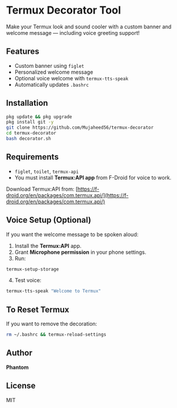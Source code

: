 # Termux Decorator Tool

Make your Termux look and sound cooler with a custom banner and welcome message — including voice greeting support!

## Features

- Custom banner using `figlet`
- Personalized welcome message
- Optional voice welcome with `termux-tts-speak`
- Automatically updates `.bashrc`

## Installation

```bash
pkg update && pkg upgrade
pkg install git -y
git clone https://github.com/Mujaheed56/termux-decorator
cd termux-decorator
bash decorator.sh
```

## Requirements

- `figlet`, `toilet`, `termux-api`
- You must install **Termux:API app** from F-Droid for voice to work.

Download Termux:API from: [https://f-droid.org/en/packages/com.termux.api/](https://f-droid.org/en/packages/com.termux.api/)

## Voice Setup (Optional)

If you want the welcome message to be spoken aloud:

1. Install the **Termux:API** app.
2. Grant **Microphone permission** in your phone settings.
3. Run:

```bash
termux-setup-storage
```

4. Test voice:

```bash
termux-tts-speak "Welcome to Termux"
```

## To Reset Termux

If you want to remove the decoration:

```bash
rm ~/.bashrc && termux-reload-settings
```

## Author

**Phantom**

## License

MIT
